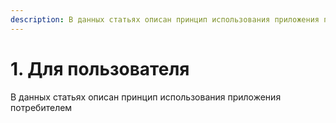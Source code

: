 ```yaml
---
description: В данных статьях описан принцип использования приложения потребителем
---
```


# 1. Для пользователя

В данных статьях описан принцип использования приложения потребителем
